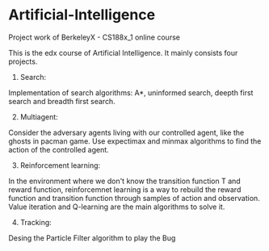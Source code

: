 # Artificial-Intelligence
Project work of BerkeleyX - CS188x_1 online course

This is the edx course of Artificial Intelligence. It mainly consists four projects.

1. Search:

Implementation of search algorithms: A*, uninformed search, deepth first search and breadth first search.

2. Multiagent:

Consider the adversary agents living with our controlled agent, like the ghosts in pacman game. Use expectimax and minmax algorithms to find the action of the controlled agent.

3. Reinforcement learning:

In the environment where we don't know the transition function T and reward function, reinforcemnet learning is a way to rebuild the
reward function and transition function through samples of action and observation. Value iteration and Q-learning are the main algorithms
to solve it.

4. Tracking:

Desing the Particle Filter algorithm to play the Bug
